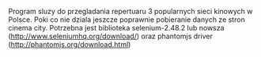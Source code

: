 Program sluzy do przegladania repertuaru 3 popularnych sieci kinowych w Polsce. 
Poki co nie dziala jeszcze poprawnie pobieranie danych ze stron cinema city. 
Potrzebna jest biblioteka selenium-2.48.2 lub nowsza (http://www.seleniumhq.org/download/) oraz phantomjs driver (http://phantomjs.org/download.html)
